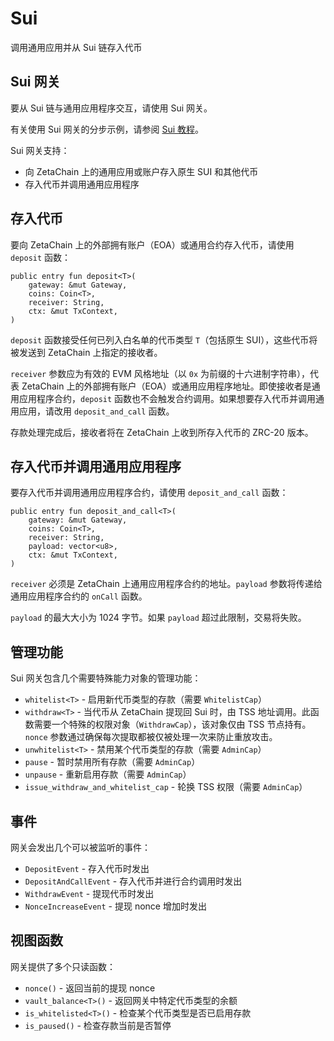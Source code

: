 # Sui

调用通用应用并从 Sui 链存入代币

## Sui 网关

要从 Sui 链与通用应用程序交互，请使用 Sui 网关。

有关使用 Sui 网关的分步示例，请参阅 [Sui 教程](https://www.zetachain.com/docs/developers/tutorials/sui/)。

Sui 网关支持：

- 向 ZetaChain 上的通用应用或账户存入原生 SUI 和其他代币
- 存入代币并调用通用应用程序

## 存入代币

要向 ZetaChain 上的外部拥有账户（EOA）或通用合约存入代币，请使用 `deposit` 函数：

```move
public entry fun deposit<T>(
    gateway: &mut Gateway,
    coins: Coin<T>,
    receiver: String,
    ctx: &mut TxContext,
)
```

`deposit` 函数接受任何已列入白名单的代币类型 `T`（包括原生 SUI），这些代币将被发送到 ZetaChain 上指定的接收者。

`receiver` 参数应为有效的 EVM 风格地址（以 `0x` 为前缀的十六进制字符串），代表 ZetaChain 上的外部拥有账户（EOA）或通用应用程序地址。即使接收者是通用应用程序合约，`deposit` 函数也不会触发合约调用。如果想要存入代币并调用通用应用，请改用 `deposit_and_call` 函数。

存款处理完成后，接收者将在 ZetaChain 上收到所存入代币的 ZRC-20 版本。

## 存入代币并调用通用应用程序

要存入代币并调用通用应用程序合约，请使用 `deposit_and_call` 函数：

```move
public entry fun deposit_and_call<T>(
    gateway: &mut Gateway,
    coins: Coin<T>,
    receiver: String,
    payload: vector<u8>,
    ctx: &mut TxContext,
)
```

`receiver` 必须是 ZetaChain 上通用应用程序合约的地址。`payload` 参数将传递给通用应用程序合约的 `onCall` 函数。

`payload` 的最大大小为 1024 字节。如果 `payload` 超过此限制，交易将失败。

## 管理功能

Sui 网关包含几个需要特殊能力对象的管理功能：

- `whitelist<T>` - 启用新代币类型的存款（需要 `WhitelistCap`）
- `withdraw<T>` - 当代币从 ZetaChain 提现回 Sui 时，由 TSS 地址调用。此函数需要一个特殊的权限对象（`WithdrawCap`），该对象仅由 TSS 节点持有。`nonce` 参数通过确保每次提取都被仅被处理一次来防止重放攻击。
- `unwhitelist<T>` - 禁用某个代币类型的存款（需要 `AdminCap`）
- `pause` - 暂时禁用所有存款（需要 `AdminCap`）
- `unpause` - 重新启用存款（需要 `AdminCap`）
- `issue_withdraw_and_whitelist_cap` - 轮换 TSS 权限（需要 `AdminCap`）

## 事件

网关会发出几个可以被监听的事件：

- `DepositEvent` - 存入代币时发出
- `DepositAndCallEvent` - 存入代币并进行合约调用时发出
- `WithdrawEvent` - 提现代币时发出
- `NonceIncreaseEvent` - 提现 nonce 增加时发出

## 视图函数

网关提供了多个只读函数：

- `nonce()` - 返回当前的提现 nonce
- `vault_balance<T>()` - 返回网关中特定代币类型的余额
- `is_whitelisted<T>()` - 检查某个代币类型是否已启用存款
- `is_paused()` - 检查存款当前是否暂停
```

